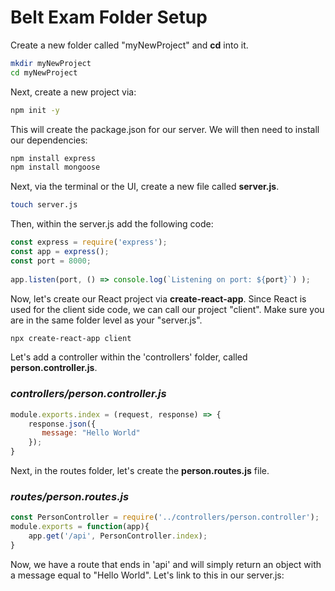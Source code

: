 # Belt Exam Folder Setup

Create a new folder called "myNewProject" and **cd** into it.

```bash
mkdir myNewProject
cd myNewProject
```
Next, create a new project via:

```bash
npm init -y
```

This will create the package.json for our server. We will then need to install our dependencies:

```bash
npm install express
npm install mongoose
```

Next, via the terminal or the UI, create a new file called **server.js**.

```bash
touch server.js
```

Then, within the server.js add the following code:

```javascript
const express = require('express');
const app = express();
const port = 8000;
    
app.listen(port, () => console.log(`Listening on port: ${port}`) );
```

Now, let's create our React project via **create-react-app**. Since React is used for the client side code, we can call our project "client". Make sure you are in the same folder level as your "server.js".

```bash
npx create-react-app client
```

Let's add a controller within the 'controllers' folder, called **person.controller.js**.

### *controllers/person.controller.js*

```javascript
module.exports.index = (request, response) => {
    response.json({
       message: "Hello World"
    });
}
```

Next, in the routes folder, let's create the **person.routes.js** file.

### *routes/person.routes.js*

```javascript
const PersonController = require('../controllers/person.controller');
module.exports = function(app){
    app.get('/api', PersonController.index);
}
```

Now, we have a route that ends in 'api' and will simply return an object with a message equal to "Hello World". Let's link to this in our server.js:

